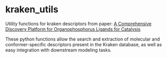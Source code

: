 # kraken_utils

Utility functions for kraken descriptors from paper: [A Comprehensive Discovery Platform for Organophosphorus Ligands for Catalysis](https://doi.org/10.1021/jacs.1c09718)

These python functions allow the search and extraction of molecular and conformer-specific descriptors present in the Kraken database, as well as easy integration with downstream modeling tasks. 
